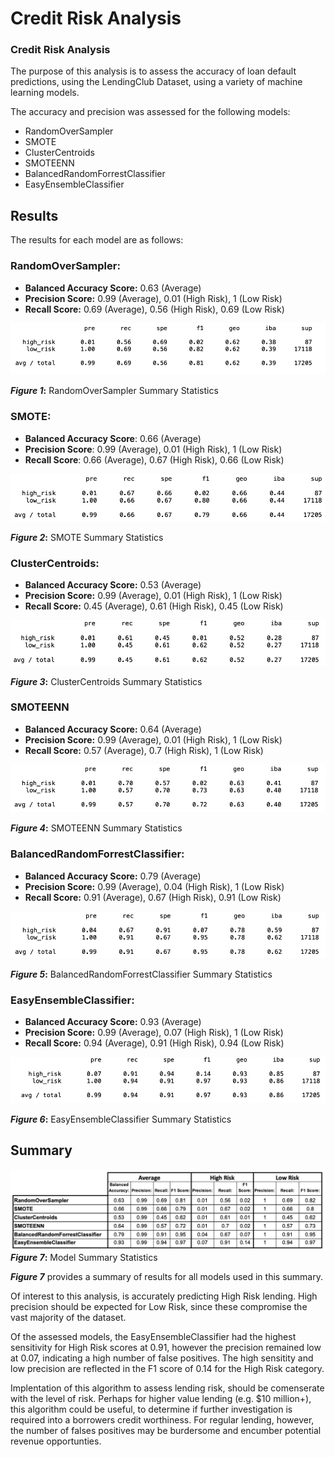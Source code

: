 # Credit Risk Analysis

### **Credit Risk Analysis**
The purpose of this analysis is to assess the accuracy of loan default predictions, using the LendingClub Dataset, using a variety of machine learning models. 

The accuracy and precision was assessed for the following models:

* RandomOverSampler
* SMOTE
* ClusterCentroids
* SMOTEENN
* BalancedRandomForrestClassifier
* EasyEnsembleClassifier


## Results


The results for each model are as follows:


### RandomOverSampler:

* **Balanced Accuracy Score:** 	0.63 (Average)
* **Precision Score:** 		0.99 (Average), 0.01 (High Risk), 1 (Low Risk)
* **Recall Score:** 		0.69 (Average), 0.56 (High Risk), 0.69 (Low Risk)

![Figure 1](https://github.com/CR-HSDC/Credit_Risk_Analysis/blob/main/resources/Fig1_RandomOverSampler.png)

**_Figure 1_:** RandomOverSampler Summary Statistics

	
### SMOTE:
* **Balanced Accuracy Score**: 	0.66 (Average)
* **Precision Score**:		0.99 (Average), 0.01 (High Risk), 1 (Low Risk)
* **Recall Score**:		0.66 (Average), 0.67 (High Risk), 0.66 (Low Risk)
	
![Figure 2](https://github.com/CR-HSDC/Credit_Risk_Analysis/blob/main/resources/Fig2_SMOTE.png)

**_Figure 2_:** SMOTE Summary Statistics
	
### ClusterCentroids:
* **Balanced Accuracy Score:** 	0.53 (Average)
* **Precision Score:**		0.99 (Average), 0.01 (High Risk), 1 (Low Risk)
* **Recall Score:**		0.45 (Average), 0.61 (High Risk), 0.45 (Low Risk)

![Figure 3](https://github.com/CR-HSDC/Credit_Risk_Analysis/blob/main/resources/Fig3_ClusterCentroids.png)

**_Figure 3_:** ClusterCentroids Summary Statistics


### SMOTEENN
* **Balanced Accuracy Score:** 	0.64 (Average)
* **Precision Score:** 		0.99 (Average), 0.01 (High Risk), 1 (Low Risk)
* **Recall Score:**		0.57 (Average), 0.7 (High Risk), 1 (Low Risk)

![Figure 4](https://github.com/CR-HSDC/Credit_Risk_Analysis/blob/main/resources/Fig4_SMOTEENN.png)

**_Figure 4_:** SMOTEENN Summary Statistics

### BalancedRandomForrestClassifier:
* **Balanced Accuracy Score:** 	0.79 (Average)
* **Precision Score:**		0.99 (Average), 0.04 (High Risk), 1 (Low Risk)
* **Recall Score:**		0.91 (Average), 0.67 (High Risk), 0.91 (Low Risk)

![Figure 5](https://github.com/CR-HSDC/Credit_Risk_Analysis/blob/main/resources/Fig5_BalancedRandomForestClassifier.png)

**_Figure 5_:** BalancedRandomForrestClassifier Summary Statistics

### EasyEnsembleClassifier:
* **Balanced Accuracy Score:** 	0.93 (Average)
* **Precision Score:**		0.99 (Average), 0.07 (High Risk), 1 (Low Risk)
* **Recall Score:**		0.94 (Average), 0.91 (High Risk), 0.94 (Low Risk)

![Figure 6](https://github.com/CR-HSDC/Credit_Risk_Analysis/blob/main/resources/Fig6_EasyEnsembleClassifer.png)

**_Figure 6_:** EasyEnsembleClassifier Summary Statistics


## Summary 

![Figure 7](https://github.com/CR-HSDC/Credit_Risk_Analysis/blob/main/resources/Fig7_Summary.png)
**_Figure 7_:** Model Summary Statistics

***Figure 7*** provides a summary of results for all models used in this summary.

Of interest to this analysis, is accurately predicting High Risk lending. High precision should be expected for Low Risk, since these compromise the vast majority of the dataset. 

Of the assessed models, the EasyEnsembleClassifier had the highest sensitivity for High Risk scores at 0.91, however the precision remained low at 0.07, indicating a high number of false positives. The high sensitity and low precision are reflected in the F1 score of 0.14 for the High Risk category.

Implentation of this algorithm to assess lending risk, should be comenserate with the level of risk. Perhaps for higher value lending (e.g. $10 million+), this algorithm could be useful, to determine if further investigation is required into a borrowers credit worthiness. For regular lending, however, the number of falses positives may be burdersome and encumber potential revenue opportunties. 
